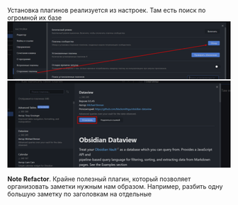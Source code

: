 Установка плагинов реализуется из настроек. Там есть поиск по огромной их базе 
![](_png/58bb1799fe45c8b37caaead09cf2aa49.png)
![](_png/9047dea49963dd4ace643fb07b76f9c5.png)

**Note Refactor**. Крайне полезный плагин, который позволяет организовать заметки нужным нам образом. Например, разбить одну большую заметку по заголовкам на отдельные 